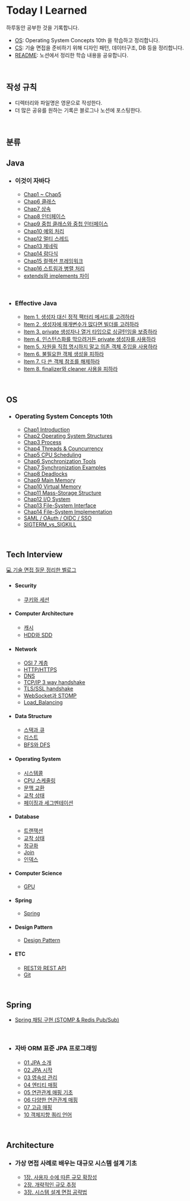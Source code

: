 # Today I Learned
하루동안 공부한 것을 기록합니다.
- [OS](https://github.com/leeseunghee00/TIL/tree/main/OS): Operating System Concepts 10th 을 학습하고 정리합니다.
- [CS](https://github.com/leeseunghee00/TIL/tree/main/CS): 기술 면접을 준비하기 위해 디자인 패턴, 데이터구조, DB 등을 정리합니다.
- [README](https://github.com/leeseunghee00/TIL?tab=readme-ov-file#today-i-learned): 노션에서 정리한 학습 내용을 공유합니다.

<br>

## 작성 규칙
- 디렉터리와 파일명은 영문으로 작성한다.
- 더 많은 공유를 원하는 기록은 블로그나 노션에 포스팅한다.

<br>

## 분류
## Java

* ### 이것이 자바다
  * [Chap1 ~ Chap5](https://velog.io/@leeseunghee00/Java-chap-1-5)
  * [Chap6 클래스](https://velog.io/@leeseunghee00/Java-chap-6)
  * [Chap7 상속](https://velog.io/@leeseunghee00/Java-chap-7)
  * [Chap8 인터페이스](https://velog.io/@leeseunghee00/Java-chap8-%EC%9D%B8%ED%84%B0%ED%8E%98%EC%9D%B4%EC%8A%A4)
  * [Chap9 중첩 클래스와 중첩 인터페이스](https://velog.io/@leeseunghee00/Java-Chap9-%EC%A4%91%EC%B2%A9-%ED%81%B4%EB%9E%98%EC%8A%A4%EC%99%80-%EC%A4%91%EC%B2%A9-%EC%9D%B8%ED%84%B0%ED%8E%98%EC%9D%B4%EC%8A%A4)
  * [Chap10 예외 처리](https://velog.io/@leeseunghee00/Java-Chap11-%EC%98%88%EC%99%B8-%EC%B2%98%EB%A6%AC)  
  * [Chap12 멀티 스레드](https://velog.io/@leeseunghee00/Java-Chap12-%EB%A9%80%ED%8B%B0-%EC%8A%A4%EB%A0%88%EB%93%9C)
  * [Chap13 제네릭](https://velog.io/@leeseunghee00/Java-Chap13-%EC%A0%9C%EB%84%A4%EB%A6%AD)
  * [Chap14 람다식](https://velog.io/@leeseunghee00/Java-Chap14-%EB%9E%8C%EB%8B%A4%EC%8B%9D)
  * [Chap15 컬렉션 프레임워크](https://velog.io/@leeseunghee00/Java-Chap15-%EC%BB%AC%EB%A0%89%EC%85%98-%ED%94%84%EB%A0%88%EC%9E%84%EC%9B%8C%ED%81%AC)
  * [Chap16 스트림과 병렬 처리](https://velog.io/@leeseunghee00/Chap16-%EC%8A%A4%ED%8A%B8%EB%A6%BC%EA%B3%BC-%EB%B3%91%EB%A0%AC-%EC%B2%98%EB%A6%AC)
  * [extends와 implements 차이](https://velog.io/@leeseunghee00/Java-extends%EC%99%80-implements-%EC%B0%A8%EC%9D%B4)

<br>

* ### Effective Java
  * [Item 1. 생성자 대신 정적 팩터리 메서드를 고려하라](https://leeseunghee00.notion.site/Item-1-665f3366a9a14b57a4616dafef44e59e?pvs=4)
  * [Item 2. 생성자에 매개변수가 많다면 빌더를 고려하라](https://leeseunghee00.notion.site/Item-2-2b18f13777c0425393cb7391d3d6ec94?pvs=4)
  * [Item 3. private 생성자나 열거 타입으로 싱글턴임을 보증하라](https://leeseunghee00.notion.site/Item-3-private-956128317c7c48b5ba87bfa1753b25ea?pvs=4)
  * [Item 4. 인스턴스화를 막으려거든 private 생성자를 사용하라](https://leeseunghee00.notion.site/Item-4-private-115889b5fe3d80cfb12dedff6f3d6bfe?pvs=4)
  * [Item 5. 자원을 직접 명시하지 말고 의존 객체 주입을 사용하라](https://leeseunghee00.notion.site/Item-5-115889b5fe3d80dfa6c4ddd5862b25c9?pvs=4)
  * [Item 6. 불필요한 객체 생성을 피하라](https://leeseunghee00.notion.site/Item-6-13e889b5fe3d8082bd1ad13792334356?pvs=4)
  * [Item 7. 다 쓴 객체 참조를 해제하라](https://leeseunghee00.notion.site/Item-7-20d889b5fe3d80ba93e3fc42ff1b4501?source=copy_link)
  * [Item 8. finalizer와 cleaner 사용을 피하라](https://leeseunghee00.notion.site/Item-8-finalizer-cleaner-20e889b5fe3d809988f4ea032d597d9e?source=copy_link)
    
<br>

## OS
* ### Operating System Concepts 10th
  * [Chap1 Introduction](https://github.com/leeseunghee00/TIL/blob/main/OS/Introduction.md)
  * [Chap2 Operating System Structures](https://github.com/leeseunghee00/TIL/blob/main/OS/Operating_System_Structures.md)
  * [Chap3 Process](https://github.com/leeseunghee00/TIL/blob/main/OS/Process.md)
  * [Chap4 Threads & Councurrency](https://github.com/leeseunghee00/TIL/blob/main/OS/Threads_and_Councurrency.md)
  * [Chap5 CPU Scheduling](https://github.com/leeseunghee00/TIL/blob/main/OS/CPU_Scheduling.md)
  * [Chap6 Synchronization Tools](https://github.com/leeseunghee00/TIL/blob/main/OS/Synchronization_Tools.md)
  * [Chap7 Synchronization Examples](https://github.com/leeseunghee00/TIL/blob/main/OS/Synchronization_Examples.md)
  * [Chap8 Deadlocks](https://github.com/leeseunghee00/TIL/blob/main/OS/Deadlocks.md)
  * [Chap9 Main Memory](https://github.com/leeseunghee00/TIL/blob/main/OS/Main_Memory.md)
  * [Chap10 Virtual Memory](https://github.com/leeseunghee00/TIL/blob/main/OS/Virtual_Memory.md)
  * [Chap11 Mass-Storage Structure](https://github.com/leeseunghee00/TIL/blob/main/OS/Mass-Storage_Structure.md)
  * [Chap12 I/O System](https://github.com/leeseunghee00/TIL/blob/main/OS/IO_System.md)
  * [Chap13 File-System Interface](https://github.com/leeseunghee00/TIL/blob/main/OS/File-System_Interface.md)
  * [Chap14 File-System Implementation](https://github.com/leeseunghee00/TIL/blob/main/OS/File-System_Implementation.md)
  * [SAML / OAuth / OIDC / SSO](https://github.com/leeseunghee00/TIL/blob/main/OS/SAML_OAuth_OIDC_SSO.md)
  * [SIGTERM_vs_SIGKILL](https://github.com/leeseunghee00/TIL/blob/main/OS/SIGTERM_vs_SIGKILL.md)

<br>

## Tech Interview 
[💻 기술 면접 질문 정리한 벨로그](https://velog.io/@leeseunghee00/series/%EA%B8%B0%EC%88%A0-%EB%A9%B4%EC%A0%91-%EC%A4%80%EB%B9%84)

* #### Security
  * [쿠키와 세션](https://github.com/leeseunghee00/TIL/blob/main/CS/Security/Cookie_and_Session.md)

* #### Computer Architecture
  * [캐시](https://github.com/leeseunghee00/TIL/blob/main/CS/Computer%20Architecture/Cache.md)
  * [HDD와 SDD](https://github.com/leeseunghee00/TIL/blob/main/CS/Computer%20Architecture/HDD_SDD.md)

* #### Network
  * [OSI 7 계층](https://github.com/leeseunghee00/TIL/blob/main/CS/Network/OSI_7_Layer.md)
  * [HTTP/HTTPS](https://github.com/leeseunghee00/TIL/blob/main/CS/Network/HTTP_HTTPS.md)
  * [DNS](https://github.com/leeseunghee00/TIL/blob/main/CS/Network/DNS.md)
  * [TCP/IP 3 way handshake](https://github.com/leeseunghee00/TIL/blob/main/CS/Network/TCP_IP_3_way_handshake.md)
  * [TLS/SSL handshake](https://github.com/leeseunghee00/TIL/blob/main/CS/Network/TLS_SSL_handshake.md)
  * [WebSocket과 STOMP](https://github.com/leeseunghee00/TIL/blob/main/CS/Network/WebSocket_Stomp.md)
  * [Load_Balancing](https://github.com/leeseunghee00/TIL/blob/main/CS/Network/Load_Balancing.md)

* #### Data Structure
  * [스택과 큐](https://github.com/leeseunghee00/TIL/blob/main/CS/Data%20Structure/Stack_Queue.md)
  * [리스트](https://github.com/leeseunghee00/TIL/blob/main/CS/Data%20Structure/List.md)
  * [BFS와 DFS](https://github.com/leeseunghee00/TIL/blob/main/CS/Data%20Structure/BFS_DFS.md)

* #### Operating System
  * [시스템콜](https://github.com/leeseunghee00/TIL/blob/main/CS/Operating%20System/System_Call.md)
  * [CPU 스케줄링](https://github.com/leeseunghee00/TIL/blob/main/CS/Operating%20System/CPU_Scheduling.md)
  * [문맥 교환](https://github.com/leeseunghee00/TIL/blob/main/CS/Operating%20System/Context_Switching.md)
  * [교착 상태](https://github.com/leeseunghee00/TIL/blob/main/CS/Operating%20System/Deadlock.md)
  * [페이징과 세그멘테이션](https://github.com/leeseunghee00/TIL/blob/96293dc72a2da4634a2744a5702bf347752f02bf/CS/Operating%20System/Paging_and_Segmentation.md)

* #### Database
  * [트랜잭션](https://github.com/leeseunghee00/TIL/blob/main/CS/Database/Transacation.md)
  * [교착 상태](https://github.com/leeseunghee00/TIL/blob/main/CS/Database/Deadlock.md)
  * [정규화](https://github.com/leeseunghee00/TIL/blob/main/CS/Database/Normalization.md)
  * [Join](https://github.com/leeseunghee00/TIL/blob/main/CS/Database/Join.md)
  * [인덱스](https://github.com/leeseunghee00/TIL/blob/main/CS/Database/Index.md)

* #### Computer Science
  * [GPU](https://github.com/leeseunghee00/TIL/blob/main/CS/Computer%20Science/GPU.md)

* #### Spring
  * [Spring](https://github.com/leeseunghee00/TIL/blob/main/CS/Spring/Spring.md)

* #### Design Pattern
  * [Design Pattern](https://github.com/leeseunghee00/TIL/blob/main/CS/Design%20Pattern/Design_Pattern.md)
    
* #### ETC
  * [REST와 REST API](https://github.com/leeseunghee00/TIL/blob/main/CS/ETC/REST.md)
  * [Git](https://github.com/leeseunghee00/TIL/blob/main/CS/ETC/Git.md)

<br>

## Spring

* [Spring 채팅 구현 (STOMP & Redis Pub/Sub)](https://velog.io/@leeseunghee00/Spring-%EC%B1%84%ED%8C%85-%EA%B5%AC%ED%98%84-STOMP-Redis-PubSub)

<br>

* ### 자바 ORM 표준 JPA 프로그래밍
  * [01 JPA 소개](https://leeseunghee00.notion.site/01-JPA-9900cab09b1447d58d7c8c3c328ffe5e?pvs=4)
  * [02 JPA 시작](https://leeseunghee00.notion.site/02-JPA-49f933683ede473991c9bc551b878823?pvs=4)
  * [03 영속성 관리](https://leeseunghee00.notion.site/03-81e1e1a18dce4e649a9d1fc3656424a1?pvs=4)
  * [04 엔티티 매핑](https://leeseunghee00.notion.site/04-692e65bc4a6f4527b6da377f59844d47?pvs=4)
  * [05 연관관계 매핑 기초](https://leeseunghee00.notion.site/05-21e2c80165d245d29687466048c47ca5?pvs=4)
  * [06 다양한 연관관계 매핑](https://leeseunghee00.notion.site/06-eb71f93212934b928fe533309a866df6?pvs=4)
  * [07 고급 매핑](https://leeseunghee00.notion.site/07-137889b5fe3d80f4b80bd19ef57df3b4?pvs=4)
  * [10 객체지향 쿼리 언어](https://leeseunghee00.notion.site/10-04cf2368e5b7407280264c4d76aa92a7?pvs=4)

 <br>

## Architecture

* ### 가상 면접 사례로 배우는 대규모 시스템 설계 기초
  * [1장. 사용자 수에 따른 규모 확장성](https://leeseunghee00.notion.site/1-203889b5fe3d80fd9874d9f185f4c17b?source=copy_link)
  * [2장. 개략적인 규모 추정](https://leeseunghee00.notion.site/2-209889b5fe3d805bbabaeb93cd6d2497?source=copy_link)
  * [3장. 시스템 설계 면접 공략법](https://leeseunghee00.notion.site/3-20c889b5fe3d80748b9bc2f3e30e6c03?source=copy_link)

